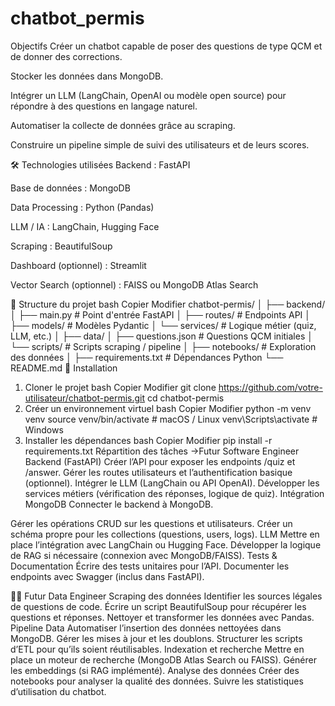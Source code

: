 # chatbot_permis
Objectifs
Créer un chatbot capable de poser des questions de type QCM et de donner des corrections.

Stocker les données dans MongoDB.

Intégrer un LLM (LangChain, OpenAI ou modèle open source) pour répondre à des questions en langage naturel.

Automatiser la collecte de données grâce au scraping.

Construire un pipeline simple de suivi des utilisateurs et de leurs scores.

🛠️ Technologies utilisées
Backend : FastAPI

Base de données : MongoDB

Data Processing : Python (Pandas)

LLM / IA : LangChain, Hugging Face

Scraping : BeautifulSoup

Dashboard (optionnel) : Streamlit

Vector Search (optionnel) : FAISS ou MongoDB Atlas Search

📂 Structure du projet
bash
Copier
Modifier
chatbot-permis/
│
├── backend/
│   ├── main.py              # Point d'entrée FastAPI
│   ├── routes/              # Endpoints API
│   ├── models/              # Modèles Pydantic
│   └── services/            # Logique métier (quiz, LLM, etc.)
│
├── data/
│   ├── questions.json       # Questions QCM initiales
│   └── scripts/             # Scripts scraping / pipeline
│
├── notebooks/               # Exploration des données
│
├── requirements.txt         # Dépendances Python
└── README.md
🚀 Installation
1. Cloner le projet
bash
Copier
Modifier
git clone https://github.com/votre-utilisateur/chatbot-permis.git
cd chatbot-permis
2. Créer un environnement virtuel
bash
Copier
Modifier
python -m venv venv
source venv/bin/activate  # macOS / Linux
venv\Scripts\activate     # Windows
3. Installer les dépendances
bash
Copier
Modifier
pip install -r requirements.txt
 Répartition des tâches
->Futur Software Engineer
 Backend (FastAPI)
Créer l’API pour exposer les endpoints /quiz et /answer.
Gérer les routes utilisateurs et l’authentification basique (optionnel).
Intégrer le LLM (LangChain ou API OpenAI).
Développer les services métiers (vérification des réponses, logique de quiz).
Intégration MongoDB
Connecter le backend à MongoDB.

Gérer les opérations CRUD sur les questions et utilisateurs.
Créer un schéma propre pour les collections (questions, users, logs).
LLM
Mettre en place l’intégration avec LangChain ou Hugging Face.
 Développer la logique de RAG si nécessaire (connexion avec MongoDB/FAISS).
Tests & Documentation
Écrire des tests unitaires pour l’API.
Documenter les endpoints avec Swagger (inclus dans FastAPI).

👩‍💻 Futur Data Engineer
Scraping des données
Identifier les sources légales de questions de code.
 Écrire un script BeautifulSoup pour récupérer les questions et réponses.
Nettoyer et transformer les données avec Pandas.
Pipeline Data
Automatiser l’insertion des données nettoyées dans MongoDB.
Gérer les mises à jour et les doublons.
Structurer les scripts d’ETL pour qu’ils soient réutilisables.
Indexation et recherche
Mettre en place un moteur de recherche (MongoDB Atlas Search ou FAISS).
Générer les embeddings (si RAG implémenté).
Analyse des données
Créer des notebooks pour analyser la qualité des données.
Suivre les statistiques d’utilisation du chatbot.
